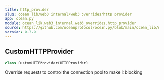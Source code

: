 ```yaml
---
title: http_provider
slug: ocean_lib/web3_internal/web3_overrides/http_provider
app: ocean.py
module: ocean_lib.web3_internal.web3_overrides.http_provider
source: https://github.com/oceanprotocol/ocean.py/blob/main/ocean_lib/web3_internal/web3_overrides/http_provider.py
version: 0.7.0
---
```

## CustomHTTPProvider

```python
class CustomHTTPProvider(HTTPProvider)
```

Override requests to control the connection pool to make it blocking.

